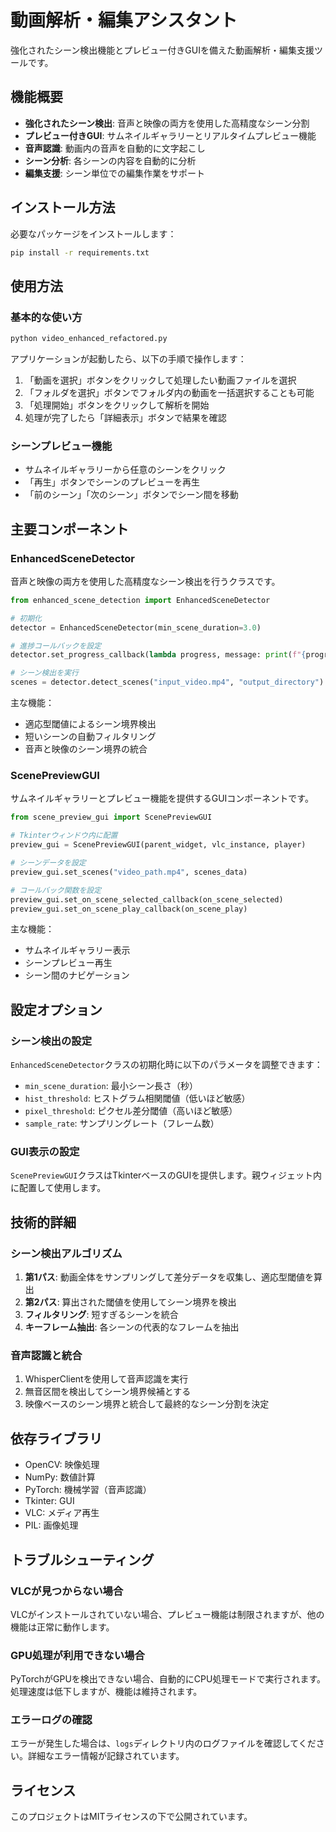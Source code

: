 # 動画解析・編集アシスタント

強化されたシーン検出機能とプレビュー付きGUIを備えた動画解析・編集支援ツールです。

## 機能概要

- **強化されたシーン検出**: 音声と映像の両方を使用した高精度なシーン分割
- **プレビュー付きGUI**: サムネイルギャラリーとリアルタイムプレビュー機能
- **音声認識**: 動画内の音声を自動的に文字起こし
- **シーン分析**: 各シーンの内容を自動的に分析
- **編集支援**: シーン単位での編集作業をサポート

## インストール方法

必要なパッケージをインストールします：

```bash
pip install -r requirements.txt
```

## 使用方法

### 基本的な使い方

```bash
python video_enhanced_refactored.py
```

アプリケーションが起動したら、以下の手順で操作します：

1. 「動画を選択」ボタンをクリックして処理したい動画ファイルを選択
2. 「フォルダを選択」ボタンでフォルダ内の動画を一括選択することも可能
3. 「処理開始」ボタンをクリックして解析を開始
4. 処理が完了したら「詳細表示」ボタンで結果を確認

### シーンプレビュー機能

- サムネイルギャラリーから任意のシーンをクリック
- 「再生」ボタンでシーンのプレビューを再生
- 「前のシーン」「次のシーン」ボタンでシーン間を移動

## 主要コンポーネント

### EnhancedSceneDetector

音声と映像の両方を使用した高精度なシーン検出を行うクラスです。

```python
from enhanced_scene_detection import EnhancedSceneDetector

# 初期化
detector = EnhancedSceneDetector(min_scene_duration=3.0)

# 進捗コールバックを設定
detector.set_progress_callback(lambda progress, message: print(f"{progress}%: {message}"))

# シーン検出を実行
scenes = detector.detect_scenes("input_video.mp4", "output_directory")
```

主な機能：
- 適応型閾値によるシーン境界検出
- 短いシーンの自動フィルタリング
- 音声と映像のシーン境界の統合

### ScenePreviewGUI

サムネイルギャラリーとプレビュー機能を提供するGUIコンポーネントです。

```python
from scene_preview_gui import ScenePreviewGUI

# Tkinterウィンドウ内に配置
preview_gui = ScenePreviewGUI(parent_widget, vlc_instance, player)

# シーンデータを設定
preview_gui.set_scenes("video_path.mp4", scenes_data)

# コールバック関数を設定
preview_gui.set_on_scene_selected_callback(on_scene_selected)
preview_gui.set_on_scene_play_callback(on_scene_play)
```

主な機能：
- サムネイルギャラリー表示
- シーンプレビュー再生
- シーン間のナビゲーション

## 設定オプション

### シーン検出の設定

`EnhancedSceneDetector`クラスの初期化時に以下のパラメータを調整できます：

- `min_scene_duration`: 最小シーン長さ（秒）
- `hist_threshold`: ヒストグラム相関閾値（低いほど敏感）
- `pixel_threshold`: ピクセル差分閾値（高いほど敏感）
- `sample_rate`: サンプリングレート（フレーム数）

### GUI表示の設定

`ScenePreviewGUI`クラスはTkinterベースのGUIを提供します。親ウィジェット内に配置して使用します。

## 技術的詳細

### シーン検出アルゴリズム

1. **第1パス**: 動画全体をサンプリングして差分データを収集し、適応型閾値を算出
2. **第2パス**: 算出された閾値を使用してシーン境界を検出
3. **フィルタリング**: 短すぎるシーンを統合
4. **キーフレーム抽出**: 各シーンの代表的なフレームを抽出

### 音声認識と統合

1. WhisperClientを使用して音声認識を実行
2. 無音区間を検出してシーン境界候補とする
3. 映像ベースのシーン境界と統合して最終的なシーン分割を決定

## 依存ライブラリ

- OpenCV: 映像処理
- NumPy: 数値計算
- PyTorch: 機械学習（音声認識）
- Tkinter: GUI
- VLC: メディア再生
- PIL: 画像処理

## トラブルシューティング

### VLCが見つからない場合

VLCがインストールされていない場合、プレビュー機能は制限されますが、他の機能は正常に動作します。

### GPU処理が利用できない場合

PyTorchがGPUを検出できない場合、自動的にCPU処理モードで実行されます。処理速度は低下しますが、機能は維持されます。

### エラーログの確認

エラーが発生した場合は、`logs`ディレクトリ内のログファイルを確認してください。詳細なエラー情報が記録されています。

## ライセンス

このプロジェクトはMITライセンスの下で公開されています。
